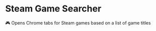 # Steam Game Searcher

:video_game: Opens Chrome tabs for Steam games based on a list of game titles
